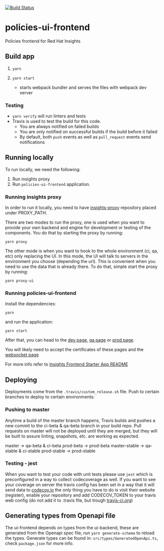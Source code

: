 [![Build Status](https://travis-ci.org/RedHatInsights/policies-ui-frontend.svg?branch=master)](https://travis-ci.org/RedHatInsights/policies-ui-frontend)

# policies-ui-frontend

Policies frontend for Red Hat Insights


## Build app

1. ```yarn```

2. ```yarn start```
    - starts webpack bundler and serves the files with webpack dev server

### Testing

- `yarn verify` will run linters and tests
- Travis is used to test the build for this code.
  - You are always notified on failed builds
  - You are only notified on successful builds if the build before it failed
  - By default, both `push` events as well as `pull_request` events send notifications

## Running locally

To run locally, we need the following:

1. Run insights proxy
2. Run `policies-ui-frontend` application.

### Running insights proxy

In order to run it locally, you need to have
[insights-proxy](https://github.com/RedHatInsights/insights-proxy) repository placed under PROXY_PATH.

There are two modes to run the proxy, one is used when you want to provide your own backend and engine for development or
testing of the components. You do that by starting the proxy by running:

```shell
yarn proxy
```

The other mode is when you want to hook to the whole environment (ci, qa, etc) only replacing the UI.
In this mode, the UI will talk to servers in the environment you choose (depending the url). This is convenient when
you need to use the data that is already there.
To do that, simple start the proxy by running:

```shell
yarn proxy-ui
```

### Running policies-ui-frontend

Install the dependencies:

```shell
yarn
```

and run the application:

```shell
yarn start
```

After that, you can head to the [dev page](https://ci.foo.redhat.com:1337/insights/policies),
[qa page](https://qa.foo.redhat.com:1337/insights/policies) or
 [prod page](https://prod.foo.redhat.com:1337/beta/insights/policies).

You will likely need to accept the certificates of these pages and the
[websocket page](https://localhost:8002/sockjs-node/info)

For more info refer to [Insights Frontend Starter App README](https://github.com/RedHatInsights/insights-frontend-starter-app/blob/master/README.md)

## Deploying

Deployments come from the `.travis/custom_release.sh` file. Push to certain branches to deploy to certain environments:

### Pushing to master

Anytime a build of the master branch happens, Travis builds and pushes a new commit to the ci-beta & qa-beta branch in your build repo. Pull requests on master will not be deployed until they are merged, but they will be built to assure linting, snapshots, etc. are working as expected.

master -> qa-beta & ci-beta
prod-beta -> prod-beta
master-stable -> qa-stable & ci-stable
prod-stable -> prod-stable

### Testing - jest

When you want to test your code with unit tests please use `jest` which is preconfigured in a way to collect codecoverage as well. If you want to see your coverage on server the travis config has been set in a way that it will send data to [codecov.io](https://codecov.io) the only thing you have to do is visit their website (register), enable your repository and add CODECOV_TOKEN to your travis web config (do not add it to .travis file, but trough [travis-ci.org](https://travis-ci.org/))

## Generating types from Openapi file

The ui-frontend depends on types from the ui-backend, these are generated from the Openapi spec file, run `yarn generate-schema` to reload the types.
Generate types can be found in: `src/types/GeneratedOpenApi.ts`, check `package.json` for more info.
